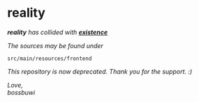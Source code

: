 # reality

_**reality** has collided with **[existence](https://github.com/bossbuwi/existence)**_  

_The sources may be found under_   
```
src/main/resources/frontend
```
_This repository is now deprecated. Thank you for the support. :)_ 

_Love,_   
_bossbuwi_